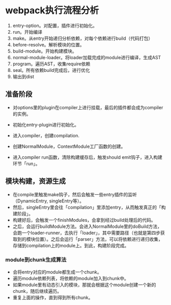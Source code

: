 # webpack执行流程分析

1. entry-option。对配置，插件进行初始化。
2. run。开始编译
3. make。从entry开始递归分析依赖，对每个依赖进行build（代码打包）
4. before-resolve。解析模块的位置。
5. build-module。开始构建模块。
6. normal-module-loader。将loader加载完成的module进行编译，生成AST
7. program。遍历AST，收集require依赖
8. seal。所有依赖build完成后，进行优化
9. 输出到dist

## 准备阶段
- 对options里的plugin在compiler上进行挂载，最后的插件都会成为compiler的实例。
- 初始化entry-plugin进行初始化。

- 进入compiler，创建compilation.
- 创建NormalModule，ContextModule工厂函数的创建。
- 进入compiler run函数，清除构建缓存后，触发should emit钩子，进入构建环节「run」。

## 模块构建，资源生成
- 在compile里触发make钩子，然后会触发一些entry插件的监听（DynamicEntry, singleEntry等）。
- 然后，singleEntry里会往「compilation」里添加entry，从而触发真正的「构建阶段」。
- 构建好后，会触发一个finishModules，会拿到经过build处理后的代码。
- 之后，会运行buildModule方法。会进入NormalModule里的doBuild方法，会跑一个loader-runner，去执行「loader」，其中需要路径（也就是第四步获取到的模块位置）。之后会运行「parser」方法，可以将依赖进行递归收集，存储到compilation上的module上。到此，构建阶段完成。

### module到chunk生成算法
- 会将entry对应的module都生成一个chunk。
- 遍历module依赖列表，将依赖的module加入到chunk中。
- 如果module里有动态引入的模块，那就会根据这个module创建一个新的chunk，随后继续遍历。
- 重复上面的操作，直到得到所有chunk。